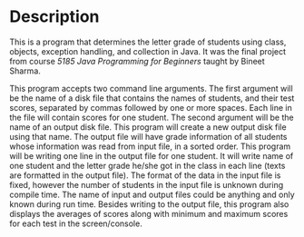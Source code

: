 # Description
This is a program that determines the letter grade of students using class, objects, exception handling, and collection in Java. It was the final project from course _5185 Java Programming for Beginners_ taught by Bineet Sharma.

This program accepts two command line arguments. The first argument will be the name of a disk file that contains the names of students, and their test scores, separated by commas followed by one or more spaces. Each line in the file will contain scores for one student. The second argument will be the name of an output disk file. This program will create a new output disk file using that name. The output file will have grade information of all students whose information was read from input file, in a sorted order. This program will be writing one line in the output file for one student. It will write name of one student and the letter grade he/she got in the class in each line (texts are formatted in the output file). The format of the data in the input file is fixed, however the number of students in the input file is unknown during compile time. The name of input and output files could be anything and only known during run time. Besides writing to the output file, this program also displays the averages of scores along with minimum and maximum scores for each test in the screen/console.
